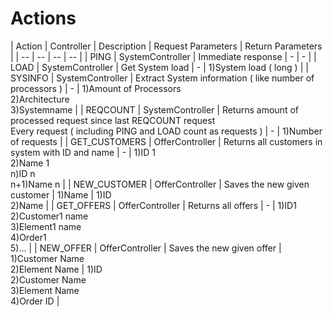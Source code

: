 # Actions

| Action | Controller | Description | Request Parameters | Return Parameters |
| -- | -- | -- | -- |
| PING | SystemController | Immediate response | - | - |
| LOAD | SystemController | Get System load | - | 1)System load ( long ) |
| SYSINFO | SystemController | Extract System information ( like number of processors ) | - | 1)Amount of Processors<br>2)Architecture<br>3)Systemname |
| REQCOUNT | SystemController | Returns amount of processed request since last REQCOUNT request<br>Every request ( including PING and LOAD count as requests ) | - | 1)Number of requests |
| GET_CUSTOMERS | OfferController | Returns all customers in system with ID and name | - | 1)ID 1<br>2)Name 1<br>n)ID n<br>n+1)Name n |
| NEW_CUSTOMER | OfferController | Saves the new given customer | 1)Name | 1)ID<br>2)Name |
| GET_OFFERS | OfferController | Returns all offers | - | 1)ID1<br>2)Customer1 name<br>3)Element1 name<br>4)Order1<br>5)... |
| NEW_OFFER | OfferController | Saves the new given offer | 1)Customer Name<br>2)Element Name | 1)ID<br>2)Customer Name<br>3)Element Name<br>4)Order ID |
